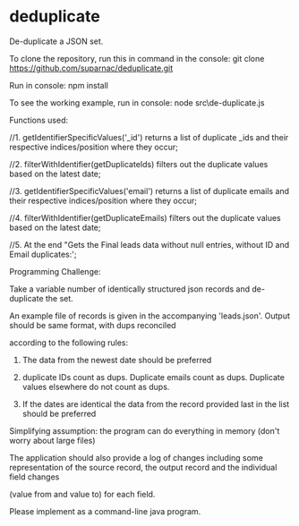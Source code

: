 # deduplicate
De-duplicate a JSON set.


To clone the repository, run this in command in the console: git clone https://github.com/suparnac/deduplicate.git

Run in console: npm install

To see the working example, run in console: node src\de-duplicate.js

Functions used:

//1. getIdentifierSpecificValues('_id') returns a list of duplicate _ids and their respective indices/position where they occur;
 
//2. filterWithIdentifier(getDuplicateIds) filters out the duplicate values based on the latest date;
  
//3. getIdentifierSpecificValues('email') returns a list of duplicate emails and their respective indices/position where they occur;
  
//4. filterWithIdentifier(getDuplicateEmails) filters out the duplicate values based on the latest date;
  
//5. At the end "Gets the Final leads data without null entries, without ID and Email duplicates:';

Programming Challenge:

Take a variable number of identically structured json records and de-duplicate the set.



An example file of records is given in the accompanying 'leads.json'. Output should be same format, with dups reconciled 

according to the following rules:



1. The data from the newest date should be preferred

2. duplicate IDs count as dups. Duplicate emails count as dups. Duplicate values elsewhere do not count as dups.

3. If the dates are identical the data from the record provided last in the list should be preferred



Simplifying assumption: the program can do everything in memory (don't worry about large files)



The application should also provide a log of changes including some representation of the source record, the output record and the individual field changes 

(value from and value to) for each field.



Please implement as a command-line java program.
